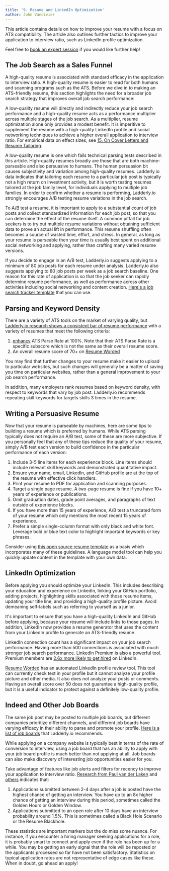 ```yaml
---
title: '9. Resume and LinkedIn Optimization'
author: John Vandivier
---
```


This article contains details on how to improve your resume with a focus on ATS compatibility. The article also outlines further tactics to improve your application to interview ratio, such as LinkedIn profile optimization.

Feel free to [book an expert session](https://buy.stripe.com/cN2bMfbOQ2CX5dC7su) if you would like further help!

## The Job Search as a Sales Funnel

A high-quality resume is associated with standard efficacy in the application to interview ratio. A high-quality resume is easier to read for both humans and scanning programs such as the ATS. Before we dive in to making an ATS-friendly resume, this section highlights the need for a broader job search strategy that improves overall job search performance:

A low-quality resume will directly and indirectly reduce your job search performance and a high-quality resume acts as a performance multiplier across multiple stages of the job search. As a multiplier, resume optimization alone only provides a modest benefit. It is imperitive to supplement the resume with a high-quality LinkedIn profile and social networking techniques to achieve a higher overall application to interview ratio. For empirical data on effect sizes, see [15. On Cover Letters and Resume Tailoring](https://www.ladderly.io/blog/2024-08-04-no-cover-letters).

A low-quality resume is one which fails technical parsing tests described in this article. High-quality resumes broadly are those that are both machine-parseable and also persuasive to humans. The human persuasion bit causes subjectivity and variation among high-quality resumes. Ladderly.io data indicates that tailoring each resume to a particular job post is typically not a high return on investment activity, but it is worth testing resumes tailored at the job family level, for individuals applying to multiple job families. In order to confirm whether a resume is performing, Ladderly.io strongly encourages A/B testing resume variations in the job search.

To A/B test a resume, it is important to apply to a substantial count of job posts and collect standardized information for each job post, so that you can determine the effect of the resume itself. A common pitfall for job seekers is to try out multiple resume variations without obtaining sufficient data to prove an actual lift in performance. This resume shuffling often becomes a source of wasted time, effort, and stress. In general, as long as your resume is parseable then your time is usually best spent on additional social networking and applying, rather than crafting many varied resume versions.

If you decide to engage in an A/B test, Ladderly.io suggests applying to a minimum of 80 job posts for each resume under analysis. Ladderly.io also suggests applying to 80 job posts per week as a job search baseline. One reason for this rate of application is so that the job seeker can rapidly determine resume performance, as well as performance across other activities including social networking and content creation. [Here's a job search tracker template](https://docs.google.com/spreadsheets/d/1gRL8zSSgDAQ_Rs5kHglUEZnH4-kQwLnXZ0e9oh0YvK0) that you can use.

## Parsing and Keyword Density

There are a variety of ATS tools on the market of varying quality, but [Ladderly.io research shows a consistent bar of resume performance](https://www.ladderly.io/blog/2024-08-04-no-cover-letters#an-original-contribution-of-data) with a variety of resumes that meet the following criteria:

1. [enhancv](https://enhancv.com/) ATS Parse Rate at 100%. Note that their ATS Parse Rate is a specific subscore which is not the same as their overall resume score.
2. An overall resume score of 70+ on [Resume Worded](resumeworded.com)

You may find that further changes to your resume make it easier to upload to particular websites, but such changes will generally be a matter of saving you time on particular websites, rather than a general improvement to your job search performance.

In addition, many employers rank resumes based on keyword density, with respect to keywords that vary by job post. Ladderly.io recommends repeating skill keywords for targets skills 3 times in the resume.

## Writing a Persuasive Resume

Now that your resume is parseable by machines, here are some tips to building a resume which is preferred by humans. While ATS parsing typically does not require an A/B test, some of these are more subjective. If you personally feel that any of these tips reduce the quality of your resume, simply A/B test each version to build confidence in the particular performance of each version:

1. Include 3-5 line items for each experience block. Line items should include relevant skill keywords and demonstrated quantitative impact.
2. Ensure your name, email, LinkedIn, and GitHub profile are at the top of the resume with effective click handlers.
3. Print your resume to PDF for application and scanning purposes.
4. Target a single page resume. A two-page resume is fine if you have 10+ years of experience or publications.
5. Omit graduation dates, grade point averages, and paragraphs of text outside of experience blocks.
6. If you have more than 15 years of experience, A/B test a truncated form of your resume which only mentions the most recent 15 years of experience.
7. Prefer a simple single-column format with only black and white font. Leverage bold or blue text color to highlight important keywords or key phrases.

Consider using [this open source resume template](https://github.com/Vandivier/my-resume) as a basis which incorporates many of these guidelines. A language model tool can help you quickly update content in the template with your own data.

## LinkedIn Optimization

Before applying you should optimize your LinkedIn. This includes describing your education and experience on LinkedIn, linking your GitHub portfolio, adding projects, highlighting skills associated with those resume items, updating your title line, and providing a high-quality profile picture. Avoid demeaning self-labels such as referring to yourself as a junior.

It's important to ensure that you have a high-quality LinkedIn and GitHub before applying, because your resume will include links to those pages. In addition, LinkedIn now provides a resume generator that uses the content from your LinkedIn profile to generate an ATS-friendly resume.

LinkedIn connection count has a significant impact on your job search performance. Having more than 500 connections is associated with much stronger job search performance. LinkedIn Premium is also a powerful tool. Premium members are [2.6x more likely to get hired](https://premium.linkedin.com/career-features) on LinkedIn.

[Resume Worded](resumeworded.com) has an automated LinkedIn profile review tool. This tool can currently check text in your profile but it cannot analyze your profile picture and other media. It also does not analyze your posts or comments. Having an overall score over 50 does not guarantee a high-quality profile, but it is a useful indicator to protect against a definitely low-quality profile.

## Indeed and Other Job Boards

The same job post may be posted to multiple job boards, but different companies prioritize different channels, and different job boards have varying efficacy in their ability to parse and promote your profile. [Here is a list of job boards](https://www.ladderly.io/blog/2023-12-01-top-job-boards#the-top-recommended-job-boards) that Ladderly.io recommends.

While applying on a company website is typically best in terms of the rate of conversion to interview, using a job board that has an ability to apply with your job board profile is much better than not applying at all. Job boards can also make discovery of interesting job opportunities easier for you.

Take advantage of features like job alerts and filters for recency to improve your application to interview ratio. [Research from Paul van der Laken](https://paulvanderlaken.com/2017/10/24/talent-works-data-science-to-improve-job-application-chances/) and [others](https://chatgpt.com/share/67c647fe-fd84-800d-b43b-a10dfa893c6b) indicates that:

1. Applications submitted between 2-4 days after a job is posted have the highest chance of getting an interview. You have up to an 8x higher chance of getting an interview during this period, sometimes called the Golden Hours or Golden Window.
2. Applications submitted to an open role after 10 days have an interview probability around 1.5%. This is sometimes called a Black Hole Scenario or the Resume Blackhole.

These statistics are important markers but the do miss some nuance. For instance, if you encounter a hiring manager seeking applications for a role, it is probably smart to connect and apply even if the role has been up for a while. You may be getting an early signal that the role will be reposted or the applicants processed so far have not been satisfactory. Statistics on typical application rates are not representative of edge cases like these. When in doubt, go ahead an apply!
